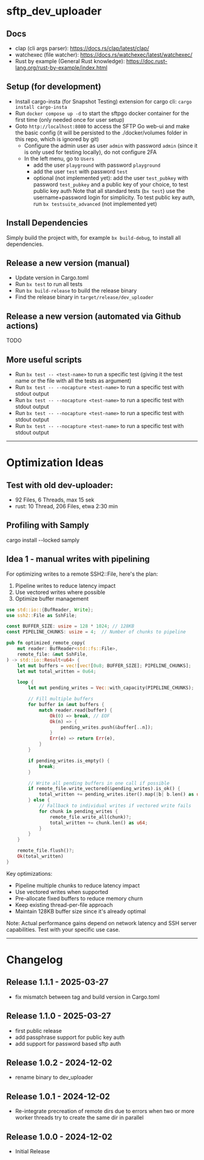 # sftp_dev_uploader

## Docs

- clap (cli args parser): https://docs.rs/clap/latest/clap/
- watchexec (file watcher): https://docs.rs/watchexec/latest/watchexec/
- Rust by example (General Rust knowledge): https://doc.rust-lang.org/rust-by-example/index.html

## Setup (for development)

- Install cargo-insta (for Snapshot Testing) extension for cargo cli: `cargo install cargo-insta`
- Run `docker compose up -d` to start the sftpgo docker container for the first time (only needed once for user setup)
- Goto `http://localhost:8080` to access the SFTP Go web-ui and make the basic config (it will be persisted to the ./docker/volumes folder in this repo, which is ignored by git)
  - Configure the admin user as user `admin` with password `admin` (since it is only used for testing locally), do not configure 2FA
  - In the left menu, go to `Users`
    - add the user `playground` with password `playground`
    - add the user `test` with password `test`
    - optional (not implemented yet): add the user `test_pubkey` with password `test_pubkey` and a public key of your choice, to test public key auth
      Note that all standard tests (`bx test`) use the username+password login for simplicity. To test public key auth, run `bx testsuite_advanced` (not implemented yet)

## Install Dependencies

Simply build the project with, for example `bx build-debug`, to install all dependencies.

## Release a new version (manual)

- Update version in Cargo.toml
- Run `bx test` to run all tests
- Run `bx build-release` to build the release binary
- Find the release binary in `target/release/dev_uploader`

## Release a new version (automated via Github actions)

TODO

## More useful scripts

- Run `bx test -- <test-name>` to run a specific test (giving it the test name or the file with all the tests as argument)
- Run `bx test -- --nocapture <test-name>` to run a specific test with stdout output
- Run `bx test -- --nocapture <test-name>` to run a specific test with stdout output
- Run `bx test -- --nocapture <test-name>` to run a specific test with stdout output
- Run `bx test -- --nocapture <test-name>` to run a specific test with stdout output

---

# Optimization Ideas

## Test with old dev-uploader:

- 92 Files, 6 Threads, max 15 sek
- rust: 10 Thread, 206 Files, etwa 2:30 min

## Profiling with Samply

cargo install --locked samply

## Idea 1 - manual writes with pipelining

For optimizing writes to a remote SSH2::File, here's the plan:

1. Pipeline writes to reduce latency impact
2. Use vectored writes where possible
3. Optimize buffer management

```rust
use std::io::{BufReader, Write};
use ssh2::File as SshFile;

const BUFFER_SIZE: usize = 128 * 1024; // 128KB
const PIPELINE_CHUNKS: usize = 4;  // Number of chunks to pipeline

pub fn optimized_remote_copy(
    mut reader: BufReader<std::fs::File>,
    remote_file: &mut SshFile,
) -> std::io::Result<u64> {
    let mut buffers = vec![vec![0u8; BUFFER_SIZE]; PIPELINE_CHUNKS];
    let mut total_written = 0u64;

    loop {
        let mut pending_writes = Vec::with_capacity(PIPELINE_CHUNKS);

        // Fill multiple buffers
        for buffer in &mut buffers {
            match reader.read(buffer) {
                Ok(0) => break, // EOF
                Ok(n) => {
                    pending_writes.push(&buffer[..n]);
                }
                Err(e) => return Err(e),
            }
        }

        if pending_writes.is_empty() {
            break;
        }

        // Write all pending buffers in one call if possible
        if remote_file.write_vectored(&pending_writes).is_ok() {
            total_written += pending_writes.iter().map(|b| b.len() as u64).sum::<u64>();
        } else {
            // Fallback to individual writes if vectored write fails
            for chunk in pending_writes {
                remote_file.write_all(chunk)?;
                total_written += chunk.len() as u64;
            }
        }
    }

    remote_file.flush()?;
    Ok(total_written)
}
```

Key optimizations:

- Pipeline multiple chunks to reduce latency impact
- Use vectored writes when supported
- Pre-allocate fixed buffers to reduce memory churn
- Keep existing thread-per-file approach
- Maintain 128KB buffer size since it's already optimal

Note: Actual performance gains depend on network latency and SSH server capabilities. Test with your specific use case.

---

# Changelog

## Release 1.1.1 - 2025-03-27

- fix mismatch between tag and build version in Cargo.toml

## Release 1.1.0 - 2025-03-27

- first public release
- add passphrase support for public key auth
- add support for password based sftp auth

## Release 1.0.2 - 2024-12-02

- rename binary to dev_uploader

## Release 1.0.1 - 2024-12-02

- Re-integrate precreation of remote dirs due to errors when two or more worker threads try to create the same dir in parallel

## Release 1.0.0 - 2024-12-02

- Initial Release
